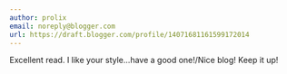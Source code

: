 ```yaml
---
author: prolix
email: noreply@blogger.com
url: https://draft.blogger.com/profile/14071681161599172014
---
```


Excellent read. I like your style...have a good one!/Nice blog! Keep it up!
